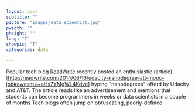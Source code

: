 ```yaml
---
layout: post
subtitle: ""
picture: "images/data_scientist.jpg"
pwidth: ""
pheight: ""
long: "T"
showpic: "T"
categories: data

---
```



Popular tech blog [ReadWrite](www.ReadWrite.com) recently posted an enthusiastic (article)[http://readwrite.com/2014/06/16/udacity-nanodegree-att-mooc-job#awesm=~oHs7YMgWL4Kdye] hyping "nanodegrees" offerd by Udacity and AT&T. The article reads like an advertisement and mentions that students can become programmers in weeks or data scientists in a couple of months
Tech blogs often jump on obfuscating, poorly-defined 





